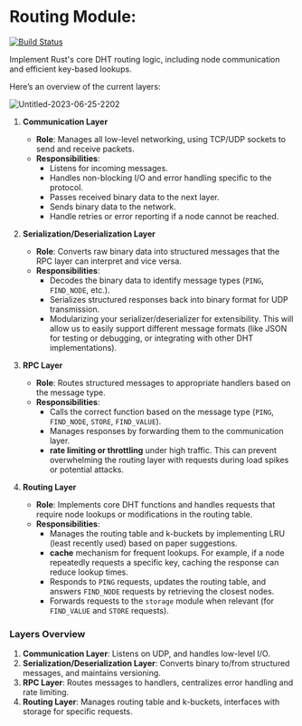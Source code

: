 # Routing Module:

[![Build Status](https://github.com/aabolfazl/kdht/actions/workflows/rust.yml/badge.svg)](https://github.com/aabolfazl/kdht/actions/workflows/rust.yml)

Implement Rust's core DHT routing logic, including node communication and efficient key-based lookups.

Here’s an overview of the current layers:

![Untitled-2023-06-25-2202](https://github.com/user-attachments/assets/c3354937-f90c-4263-b703-0ba0482378d9)
1. **Communication Layer**  
   - **Role**: Manages all low-level networking, using TCP/UDP sockets to send and receive packets.
   - **Responsibilities**:
     - Listens for incoming messages.
     - Handles non-blocking I/O and error handling specific to the protocol.
     - Passes received binary data to the next layer.
     - Sends binary data to the network.
     - Handle retries or error reporting if a node cannot be reached.

2. **Serialization/Deserialization Layer**  
   - **Role**: Converts raw binary data into structured messages that the RPC layer can interpret and vice versa.
   - **Responsibilities**:
     - Decodes the binary data to identify message types (`PING`, `FIND_NODE`, etc.).
     - Serializes structured responses back into binary format for UDP transmission.
     - Modularizing your serializer/deserializer for extensibility. This will allow us to easily support different message formats (like JSON for testing or debugging, or integrating with other DHT implementations).

3. **RPC Layer**  
   - **Role**: Routes structured messages to appropriate handlers based on the message type.
   - **Responsibilities**:
     - Calls the correct function based on the message type (`PING`, `FIND_NODE`, `STORE`, `FIND_VALUE`).
     - Manages responses by forwarding them to the communication layer.
     - **rate limiting or throttling** under high traffic. This can prevent overwhelming the routing layer with requests during load spikes or potential attacks.

4. **Routing Layer**  
   - **Role**: Implements core DHT functions and handles requests that require node lookups or modifications in the routing table.
   - **Responsibilities**:
     - Manages the routing table and k-buckets by implementing LRU (least recently used) based on paper suggestions.
     - **cache** mechanism for frequent lookups. For example, if a node repeatedly requests a specific key, caching the response can reduce lookup times.
     - Responds to `PING` requests, updates the routing table, and answers `FIND_NODE` requests by retrieving the closest nodes.
     - Forwards requests to the `storage` module when relevant (for `FIND_VALUE` and `STORE` requests).

### Layers Overview

1. **Communication Layer**: Listens on UDP, and handles low-level I/O.
2. **Serialization/Deserialization Layer**: Converts binary to/from structured messages, and maintains versioning.
3. **RPC Layer**: Routes messages to handlers, centralizes error handling and rate limiting.
4. **Routing Layer**: Manages routing table and k-buckets, interfaces with storage for specific requests.
